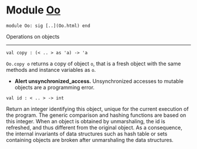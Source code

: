 # Module [Oo](type_Oo.html)


```
module Oo: sig [..](Oo.html) end
```


Operations on objects





---


```
val copy : (< .. > as 'a) -> 'a
```


`Oo.copy o` returns a copy of object `o`, that is a fresh
 object with the same methods and instance variables as `o`.



* **Alert unsynchronized\_access.** Unsynchronized accesses to mutable objects are a programming error.



```
val id : < .. > -> int
```


Return an integer identifying this object, unique for
 the current execution of the program. The generic comparison
 and hashing functions are based on this integer. When an object
 is obtained by unmarshaling, the id is refreshed, and thus
 different from the original object. As a consequence, the internal
 invariants of data structures such as hash table or sets containing
 objects are broken after unmarshaling the data structures.



